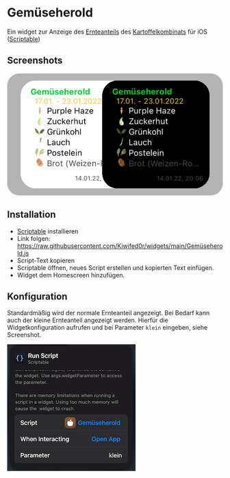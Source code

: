# Gemüseherold
Ein widget zur Anzeige des [Ernteanteils](https://app.kartoffelkombinat.de) des [Kartoffelkombinats](https://www.kartoffelkombinat.de) für iOS ([Scriptable](https://scriptable.app))

## Screenshots
![Widget Screenshot](screenshots/gemueseherold/widget.png)

## Installation
- [Scriptable](https://scriptable.app) installieren
- Link folgen: https://raw.githubusercontent.com/Kiwifed0r/widgets/main/Gemüseherold.js
- Script-Text kopieren
- Scriptable öffnen, neues Script erstellen und kopierten Text einfügen.
- Widget dem Homescreen hinzufügen.

## Konfiguration
Standardmäßig wird der normale Ernteanteil angezeigt. Bei Bedarf kann auch der kleine Ernteanteil angezeigt werden. Hierfür die Widgetkonfiguration aufrufen und bei Parameter ```klein``` eingeben, siehe Screenshot.

![Konfiguration Screenshot](screenshots/gemueseherold/config.png)